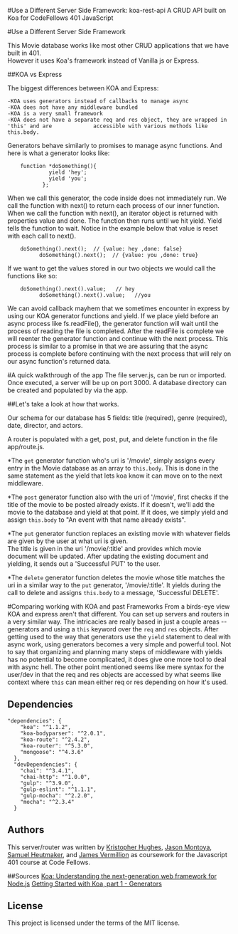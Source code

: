 #Use a Different Server Side Framework: koa-rest-api
A CRUD API built on Koa for CodeFellows 401 JavaScript

#Use a Different Server Side Framework 

This Movie database works like most other CRUD applications that we have built in 401.  
However it uses Koa's framework instead of Vanilla js or Express.

##KOA vs Express

The biggest differences between KOA and Express:

    -KOA uses generators instead of callbacks to manage async  
    -KOA does not have any middleware bundled
    -KOA is a very small framework
    -KOA does not have a separate req and res object, they are wrapped in 'this' and are             accessible with various methods like this.body.

Generators behave similarly to promises to manage async functions.  And here is what a generator looks like:
```
    function *doSomething(){
             yield 'hey';
             yield 'you';
           };
```
When we call this generator, the code inside does not immediately run.   We call the function with next() to return each process of our inner function.  When we call the function with next(), an iterator object is returned with properties value and done.  The function then runs until we hit yield.  Yield tells the function to wait.  Notice in the example below that value is reset with each call to next().
```
    doSomething().next();  // {value: hey ,done: false}
          doSomething().next();  // {value: you ,done: true}
```
If we want to get the values stored in our two objects we would call the functions like so:
```
    doSomething().next().value;   // hey
          doSomething().next().value;   //you
```
We can avoid callback mayhem that we sometimes encounter in express by using our KOA generator functions and yield.  If we place yield before an async process like fs.readFile(), the generator function will wait until the process of reading the file is completed.  After the readFile is complete we will reenter the generator function and continue with the next process.  This process is similar to a promise in that we are assuring that the async process is complete before continuing with the next process that will rely on our async function's returned data.


#A quick walkthrough of the app
The file server.js, can be run or imported.  Once executed, a server will be up on port 3000.
A database directory can be created and populated by via the app.

##Let's take a look at how that works.

Our schema for our database has 5 fields: title (required), genre (required), date, director, and actors.

A router is populated with a get, post, put, and delete function in the file app/route.js.

*The `get` generator function who's uri is '/movie', simply assigns every entry in the Movie database 
 as an array to `this.body`. This is done in the same statement as the yield that lets koa know 
 it can move on to the next middleware.

*The `post` generator function also with the uri of '/movie', first checks if the title of the movie to be posted 
 already exists. If it doesn't, we'll add the movie to the database and yield at that point. If it does,
 we simply yield and assign `this.body` to "An event with that name already exists".

*The `put` generator function replaces an existing movie with whatever fields are given by the user at what uri is given.  
 The title is given in the uri '/movie/:title' and provides which movie document will be updated. After updating
 the existing document and yielding, it sends out a 'Successful PUT' to the user.

*The `delete` generator function deletes the movie whose title matches the uri in a similar way to the `put` generator,
 '/movie/:title'.  It yields during the call to delete and assigns `this.body` to a message, 'Successful DELETE'.

#Comparing working with KOA and past Frameworks
From a birds-eye view KOA and express aren't that different. You can set up servers and routers in a very similar way.
The intricacies are really based in just a couple areas -- generators and using a `this` keyword over the `req` and `res` objects.
After getting used to the way that generators use the `yield` statement to deal with async work, using generators becomes a very
simple and powerful tool.  Not to say that organizing and planning many steps of middleware with yields has no potential to become
complicated, it does give one more tool to deal with async hell.  The other point mentioned seems like mere syntax for the user/dev
in that the req and res objects are accessed by what seems like context where `this` can mean either req or res depending on how it's 
used.

## Dependencies

```
"dependencies": {
    "koa": "^1.1.2",
    "koa-bodyparser": "^2.0.1",
    "koa-route": "^2.4.2",
    "koa-router": "^5.3.0",
    "mongoose": "^4.3.6"
  },
  "devDependencies": {
    "chai": "^3.4.1",
    "chai-http": "^1.0.0",
    "gulp": "^3.9.0",
    "gulp-eslint": "^1.1.1",
    "gulp-mocha": "^2.2.0",
    "mocha": "^2.3.4"
  }
```

## Authors

This server/router was written by [Kristopher Hughes](https://github.com/hugheskr),
[Jason Montoya](https://github.com/jacethelefty), [Samuel Heutmaker](https://github.com/SamHeutmaker),
and [James Vermillion](https://github.com/jamesvermillion) as coursework for the
Javascript 401 course at Code Fellows.


##Sources
[Koa: Understanding the next-generation web framework for Node.js](https://www.youtube.com/watch?v=RVxx2T7SPw8)
[Getting Started with Koa, part 1 - Generators](https://blog.risingstack.com/introduction-to-koa-generators/)

## License

This project is licensed under the terms of the MIT license.

